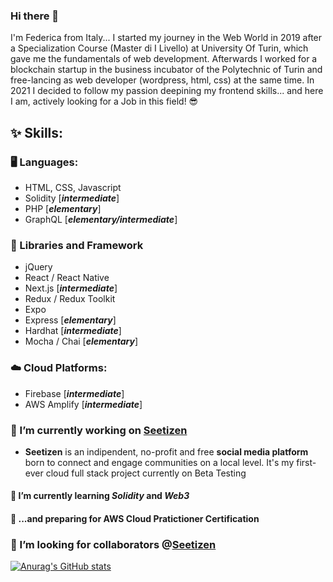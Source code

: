 ### Hi there 👋

I'm Federica from Italy... I started my journey in the Web World in 2019 after a Specialization Course (Master di I Livello) at University Of Turin, which gave me the fundamentals of web development. 
Afterwards I worked for a blockchain startup in the business incubator of the Polytechnic of Turin and free-lancing as web developer (wordpress, html, css) at the same time. 
In 2021 I decided to follow my passion deepining my frontend skills... and here I am, actively looking for a Job in this field! 😎

## ✨ Skills:
### 🖥️ Languages:
- HTML, CSS, Javascript 
- Solidity [**_intermediate_**]
- PHP [**_elementary_**]
- GraphQL [**_elementary/intermediate_**]

### 🔨 Libraries and Framework
- jQuery
- React / React Native
- Next.js [**_intermediate_**]
- Redux / Redux Toolkit
- Expo
- Express [**_elementary_**]
- Hardhat [**_intermediate_**]
- Mocha / Chai [**_elementary_**]

### ☁️ Cloud Platforms:
- Firebase [**_intermediate_**]
- AWS Amplify [**_intermediate_**]


### 🔭 I’m currently working on [Seetizen](https://seetizen.co)
- **Seetizen** is an indipendent, no-profit and free **social media platform** born to connect and engage communities on a local level. It's my first-ever cloud full stack project currently on Beta Testing 


#### 🌱 I’m currently learning *Solidity* and *Web3*
#### 📖 ...and preparing for AWS Cloud Pratictioner Certification

### 👯 I’m looking for collaborators @[Seetizen](https://seetizen.co) 

[![Anurag's GitHub stats](https://github-readme-stats.vercel.app/api?username=marianif)](https://github.com/anuraghazra/github-readme-stats)

